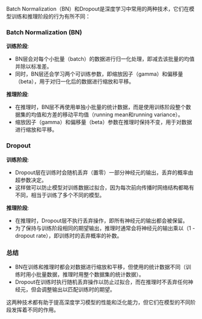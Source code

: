 Batch Normalization（BN）和Dropout是深度学习中常用的两种技术，它们在模型训练和推理阶段的行为有所不同：

### Batch Normalization (BN)
**训练阶段**:
- BN层会对每个小批量（batch）的数据进行归一化处理，即减去该批量的均值并除以标准差。
- 同时，BN层还会学习两个可训练参数，即缩放因子（gamma）和偏移量（beta），用于对归一化后的数据进行缩放和平移。

**推理阶段**:
- 在推理时，BN层不再使用单独小批量的统计数据，而是使用训练阶段整个数据集的均值和方差的移动平均值（running mean和running variance）。
- 缩放因子（gamma）和偏移量（beta）参数在推理时保持不变，用于对数据进行缩放和平移。

### Dropout
**训练阶段**:
- Dropout层在训练时会随机丢弃（置零）一部分神经元的输出，丢弃的概率由超参数决定。
- 这样做可以防止模型对训练数据过拟合，因为每次前向传播时网络结构都略有不同，相当于训练了多个不同的模型。

**推理阶段**:
- 在推理时，Dropout层不执行丢弃操作，即所有神经元的输出都会被保留。
- 为了保持与训练阶段相同的期望输出，推理时通常会将神经元的输出乘以（1 - dropout rate），即训练时的丢弃概率的补数。

### 总结
- BN在训练和推理时都会对数据进行缩放和平移，但使用的统计数据不同（训练时用小批量数据，推理时用整个数据集的统计数据）。
- Dropout在训练时执行随机丢弃操作以防止过拟合，而在推理时不丢弃任何神经元，但会调整输出以匹配训练时的期望。

这两种技术都有助于提高深度学习模型的性能和泛化能力，但它们在模型的不同阶段发挥着不同的作用。
